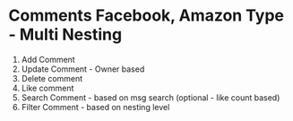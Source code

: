 # Comments Facebook, Amazon Type - Multi Nesting
1. Add Comment
2. Update Comment - Owner based
3. Delete comment
4. Like comment
5. Search Comment - based on msg search (optional - like count based)
6. Filter Comment - based on nesting level